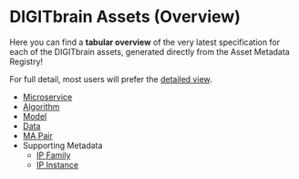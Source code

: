 # DIGITbrain Assets (Overview)

Here you can find a **tabular overview** of the very latest
specification for each of the DIGITbrain assets, generated directly
from the Asset Metadata Registry!

For full detail, most users will prefer the [detailed view](/attributes).

- [Microservice](microservice)
- [Algorithm](algorithm)
- [Model](model)
- [Data](data)
- [MA Pair](ma_pair)
- Supporting Metadata
    - [IP Family](ip_family)
    - [IP Instance](ip_instance)

